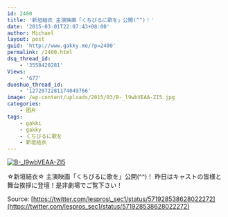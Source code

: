 ```yaml
---
id: 2400
title: '新垣結衣 主演映画「くちびるに歌を」公開(^^)！'
date: '2015-03-01T22:07:43+08:00'
author: Michael
layout: post
guid: 'http://www.gakky.me/?p=2400'
permalink: /2400.html
dsq_thread_id:
    - '3558420281'
Views:
    - '677'
duoshuo_thread_id:
    - '1272072281174049766'
image: /wp-content/uploads/2015/03/B-_l9wbVEAA-ZI5.jpg
categories:
    - 图片
tags:
    - gakki
    - gakky
    - くちびるに歌を
    - 新垣结衣
---
```


[![B-_l9wbVEAA-ZI5](http://www.yui-aragaki.org/wp-content/uploads/2015/03/B-_l9wbVEAA-ZI5.jpg)](http://www.yui-aragaki.org/wp-content/uploads/2015/03/B-_l9wbVEAA-ZI5.jpg "B-_l9wbVEAA-ZI5")

☆新垣結衣☆ 主演映画「くちびるに歌を」公開(^^)！ 昨日はキャストの皆様と舞台挨拶に登壇！是非劇場でご覧下さい！

Source: [https://twitter.com/lespros\_sec1/status/571928538628022272](https://twitter.com/lespros_sec1/status/571928538628022272)